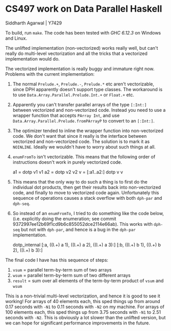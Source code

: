 CS497 work on Data Parallel Haskell
===================================
Siddharth Agarwal | Y7429

To build, run `make`. The code has been tested with *GHC 6.12.3* on Windows and
Linux.

The unlifted implementation (non-vectorized) works really well, but can't really
do multi-level vectorization and all the tricks that a vectorized implementation
would do.

The vectorized implementation is really buggy and immature right now. Problems
with the current implementation:

1. The normal `Prelude.+`, `Prelude.-`, `Prelude.*` etc aren't vectorizable,
since DPH apparently doesn't support type classes. The workaround is to use
`Data.Array.Parallel.Prelude.Int.+` or `Float.+` etc.

2. Apparently you can't transfer parallel arrays of the type `[:Int:]` between
vectorized and non-vectorized code. Instead you need to use a wrapper function
that accepts `PArray Int`, and use `Data.Array.Parallel.Prelude.fromPArrayP` to
convert to an `[:Int:]`.

3. The optimizer tended to inline the wrapper function into non-vectorized
code. We don't want that since it really is the interface between vectorized and
non-vectorized code. The solution is to mark it as `NOINLINE`. Ideally we
wouldn't have to worry about such things at all.

4. `enumFromTo` isn't vectorizable. This means that the following order of
instructions doesn't work in purely vectorized code.

      a1 = dotp v1 v1
      a2 = dotp v2 v2
      v = [:a1..a2:]
      dotp v v

5. This means that the only way to do such a thing is to first do the individual
dot products, then get their results back into non-vectorized code, and finally
to move to vectorized code again. Unfortunately this sequence of operations
causes a stack overflow with both `dph-par` and `dph-seq`.

6. So instead of an `enumFromTo`, I tried to do something like the code below,
(i.e. explicitly doing the enumeration; see commit
9372997ee12b69f1cd9b6c855052dce2114e66ab). This works with `dph-seq` but not
with `dph-par`, and hence is a bug in the `dph-par` implementation.

      dotp_internal [:a, ((I.+) a 1), ((I.+) a 2), ((I.+) a 3):] [:b, ((I.+) b 1), ((I.+) b 2), ((I.+) b 3):]

The final code I have has this sequence of steps:

1. `vsum` = parallel term-by-term sum of two arrays
2. `wsum` = parallel term-by-term sum of two different arrays
3. `result` = sum over all elements of the term-by-term product of `vsum` and `wsum`

This is a non-trivial multi-level vectorization, and hence it is good to see it
working! For arrays of 40 elements each, this sped things up from around 0.17
seconds with `-N1` to 0.11 seconds with `-N2` on my machine. For arrays of 100
elements each, this sped things up from 3.75 seconds with `-N1` to 2.51 seconds
with `-N2`. This is obviously a lot slower than the unlifted version, but we can
hope for significant performance improvements in the future.
